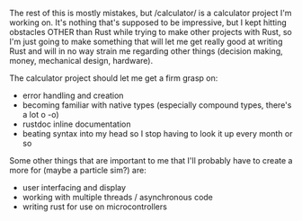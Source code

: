 The rest of this is mostly mistakes, but /calculator/ is a calculator project I'm working on. It's nothing that's supposed to be impressive, but I kept hitting obstacles OTHER than Rust while trying to make other projects with Rust, so I'm just going to make something that will let me get really good at writing Rust and will in no way strain me regarding other things (decision making, money, mechanical design, hardware). 

The calculator project should let me get a firm grasp on:
- error handling and creation
- becoming familiar with native types (especially compound types, there's a lot o -o)
- rustdoc inline documentation
- beating syntax into my head so I stop having to look it up every month or so

Some other things that are important to me that I'll probably have to create a more for (maybe a particle sim?) are:
- user interfacing and display
- working with multiple threads / asynchronous code
- writing rust for use on microcontrollers